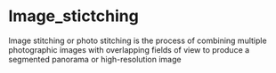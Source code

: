 # Image_stictching
Image stitching or photo stitching is the process of combining multiple photographic images with overlapping fields of view to produce a segmented panorama or high-resolution image
